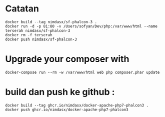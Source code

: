 # Catatan
````
docker build --tag nimdasx/sf-phalcon-3 .   
docker run -d -p 81:80 -v /Users/sofyan/Dev/php:/var/www/html --name terserah nimdasx/sf-phalcon-3  
docker rm -f terserah  
docker push nimdasx/sf-phalcon-3  
````

# Upgrade your composer with
````
docker-compose run --rm -w /var/www/html web php composer.phar update
````

# build dan push ke github :
````
docker build --tag ghcr.io/nimdasx/docker-apache-php7-phalcon3 .
docker push ghcr.io/nimdasx/docker-apache-php7-phalcon3
````
